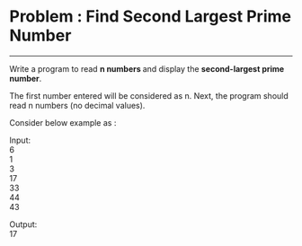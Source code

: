 # Problem : Find Second Largest Prime Number
<hr/>

Write a program to read <b> n numbers </b> and display the <b> second-largest prime number</b>.

The first number entered will be considered as n. Next, the program should read n numbers (no decimal values).

Consider below example as :

Input:<br/>
6<br/>
1<br/>
3<br/>
17<br/>
33<br/>
44<br/>
43

Output:<br/>
17

<br/>